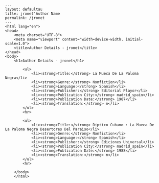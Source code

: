 
    ---
    layout: defaultau
    title: jronet'Author Name 
    permalink: /jronet
    ---
    <html lang="en">
    <head>
        <meta charset="UTF-8">
        <meta name="viewport" content="width=device-width, initial-scale=1.0">
        <title>Author Details - jronet</title>
    </head>
    <body>
        <h1>Author Details - jronet</h1>
        
            <ul>
                <li><strong>Title:</strong> La Mueca De La Paloma Negra</li>
                <li><strong>Genre:</strong> Nonfiction</li>
                <li><strong>Language:</strong> Spanish</li>
                <li><strong>Publisher:</strong> Editorial Playor</li>
                <li><strong>Publication City:</strong> madrid_spain</li>
                <li><strong>Publication Date:</strong> 1987</li>
                <li><strong>Translation:</strong> n</li>
            </ul>
            <hr>
            
            <ul>
                <li><strong>Title:</strong> Diptico Cubano : La Mueca De La Paloma Negra Desertores Del Paraiso</li>
                <li><strong>Genre:</strong> Nonfiction</li>
                <li><strong>Language:</strong> Spanish</li>
                <li><strong>Publisher:</strong> Ediciones Universal</li>
                <li><strong>Publication City:</strong> madrid_spain</li>
                <li><strong>Publication Date:</strong> 1988</li>
                <li><strong>Translation:</strong> n</li>
            </ul>
            <hr>
            
        </body>
        </html>
        